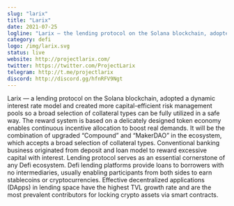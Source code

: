 ```yaml
---
slug: "larix"
title: "Larix"
date: 2021-07-25
logline: "Larix — the lending protocol on the Solana blockchain, adopted a dynamic interest rate model and created more capital-efficient risk management pools, as such a broad selection of collateral types can be fully utilized in a safe way."
category: defi
logo: /img/larix.svg
status: live
website: http://projectlarix.com/
twitter: https://twitter.com/ProjectLarix
telegram: http://t.me/projectlarix
discord: http://discord.gg/hfnRFV9Ngt
---
```


Larix — a lending protocol on the Solana blockchain, adopted a dynamic interest rate model and created more capital-efficient risk management pools so a broad selection of collateral types can be fully utilized in a safe way. The reward system is based on a delicately designed token economy enables continuous incentive allocation to boost real demands. It will be the combination of upgraded “Compound” and “MakerDAO” in the ecosystem, which accepts a broad selection of collateral types. Conventional banking business originated from deposit and loan model to reward excessive capital with interest. Lending protocol serves as an essential cornerstone of any Defi ecosystem. Defi lending platforms provide loans to borrowers with no intermediaries, usually enabling participants from both sides to earn stablecoins or cryptocurrencies. Effective decentralized applications (DApps) in lending space have the highest TVL growth rate and are the most prevalent contributors for locking crypto assets via smart contracts.
